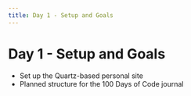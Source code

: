 ```yaml
---
title: Day 1 - Setup and Goals
---
```


# Day 1 - Setup and Goals

- Set up the Quartz-based personal site
- Planned structure for the 100 Days of Code journal
